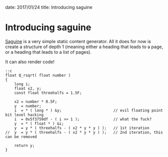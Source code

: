 date: 2017/01/24
title: Introducing saguine

# Introducing saguine


[Saguine][saguine-git] is a very simple static content generator. All it does for now is create a
structure of depth 1 (meaning either a heading that leads to a page, or a heading that leads to a
list of pages).

It can also render code!

    ::c
    float Q_rsqrt( float number )
    {
        long i;
        float x2, y;
        const float threehalfs = 1.5F;

        x2 = number * 0.5F;
        y  = number;
        i  = * ( long * ) &y;                       // evil floating point bit level hacking
        i  = 0x5f3759df - ( i >> 1 );               // what the fuck? 
        y  = * ( float * ) &i;
        y  = y * ( threehalfs - ( x2 * y * y ) );   // 1st iteration
    //	y  = y * ( threehalfs - ( x2 * y * y ) );   // 2nd iteration, this can be removed

        return y;
    }


[saguine-git]: https://github.com/alexpeits/saguine
